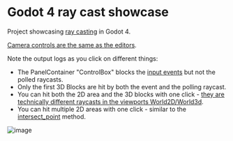 # Godot 4 ray cast showcase
Project showcasing [ray casting](https://docs.godotengine.org/en/stable/tutorials/physics/ray-casting.html) in Godot 4.

[Camera controls are the same as the editors](https://github.com/jkvastad/godot-4-editor-camera-controls). 

Note the output logs as you click on different things:
 * The PanelContainer "ControlBox" blocks the [input events](https://docs.godotengine.org/en/stable/tutorials/inputs/inputevent.html) but not the polled raycasts.
 * Only the first 3D Blocks are hit by both the event and the polling raycast.
 * You can hit both the 2D area and the 3D blocks with one click - [they are technically different raycasts in the viewports World2D/World3d](https://docs.godotengine.org/en/stable/tutorials/rendering/viewports.html#worlds).
 * You can hit multiple 2D areas with one click - similar to the [intersect_point](https://docs.godotengine.org/en/stable/classes/class_physicsdirectspacestate2d.html#class-physicsdirectspacestate2d-method-intersect-point) method.

![image](https://github.com/jkvastad/godot-4-raycast-event-vs-polling/assets/9295196/847711dc-107f-412c-94a4-899eaa95815c)
